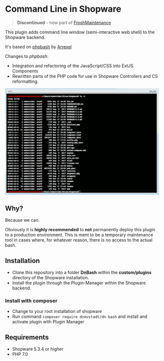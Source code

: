 # Command Line in Shopware

> **Discontinued** - now part of [FroshMaintenance](https://github.com/FriendsOfShopware/FroshMaintenance)

This plugin adds command line window (semi-interactive web shell) to the Shopware backend.

It's based on [phpbash](https://github.com/Arrexel/phpbash) by [Arrexel](https://github.com/Arrexel)

Changes to *phpbash*:

* Integration and refactoring of the JavaScript/CSS into ExtJS Components
* Rewritten parts of the PHP code for use in Shopware Controllers and CS reformatting.

![](preview.gif)

## Why?

Because we can.

Obviously it is **highly recommended** to **not** permanently deploy this 
plugin to a production environment. This is ment to be a temporary maintenance tool
in cases where, for whatever reason, there is no access to the actual bash.

## Installation

* Clone this repository into a folder **DnBash** within the **custom/plugins** directory of the Shopware installation.
* Install the plugin through the Plugin-Manager within the Shopware backend.

### Install with composer

* Change to your root installation of shopware
* Run command `composer require dneustadt/dn-bash` and install and activate plugin with Plugin Manager 

## Requirements

* Shopware 5.3.4 or higher
* PHP 7.0